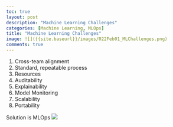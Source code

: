 ```yaml
---
toc: true
layout: post
description: "Machine Learning Challenges"
categories: [Machine Learning, MLOps]
title: "Machine Learning Challenges"
image: ![]({{site.baseurl}}/images/022Feb01_MLChallenges.png)
comments: true
---
```

1. Cross-team alignment
2. Standard, repeatable process
3. Resources
4. Auditability
5. Explainability
6. Model Monitoring
7. Scalability
8. Portability

Solution is MLOps
![]({{site.baseurl}}/images/2022Feb01_MLChallenges.png)







